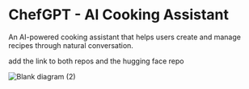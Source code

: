# ChefGPT - AI Cooking Assistant

An AI-powered cooking assistant that helps users create and manage recipes through natural conversation.

add the link to both repos and the hugging face repo 

![Blank diagram (2)](https://github.com/user-attachments/assets/6a8b1771-2d56-4dd0-bfcd-ca8047fda3e6)

